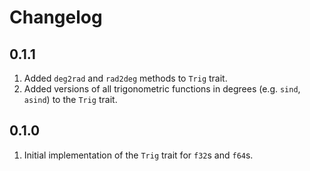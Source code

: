# Changelog

## 0.1.1

1. Added `deg2rad` and `rad2deg` methods to `Trig` trait.
1. Added versions of all trigonometric functions in degrees (e.g. `sind`, `asind`) to the `Trig` trait.

## 0.1.0

1. Initial implementation of the `Trig` trait for `f32`s and `f64`s.